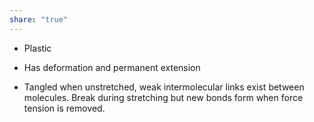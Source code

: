 ```yaml
---  
share: "true"  
---  
```

- Plastic  
- Has deformation and permanent extension  
  
- Tangled when unstretched, weak intermolecular links exist between molecules. Break during stretching but new bonds form when force tension is removed.
